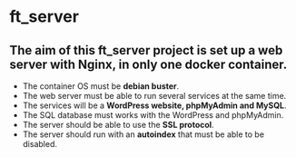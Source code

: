 # ft_server
## The aim of this ft_server project is set up a web server with Nginx, in only one docker container.
- The container OS must be **debian buster**.
- The web server must be able to run several services at the same time.
- The services will be a **WordPress website, phpMyAdmin and MySQL**.
- The SQL database must works with the WordPress and phpMyAdmin.
- The server should be able to use the **SSL protocol**.
- The server should run with an **autoindex** that must be able to be disabled.

